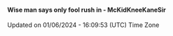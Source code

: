#### Wise man says only fool rush in - McKidKneeKaneSir
Updated on 01/06/2024 - 16:09:53 (UTC) Time Zone
